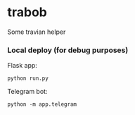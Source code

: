 # trabob
Some travian helper

### Local deploy (for debug purposes)
Flask app:
```
python run.py
```
Telegram bot:
```
python -m app.telegram
```
